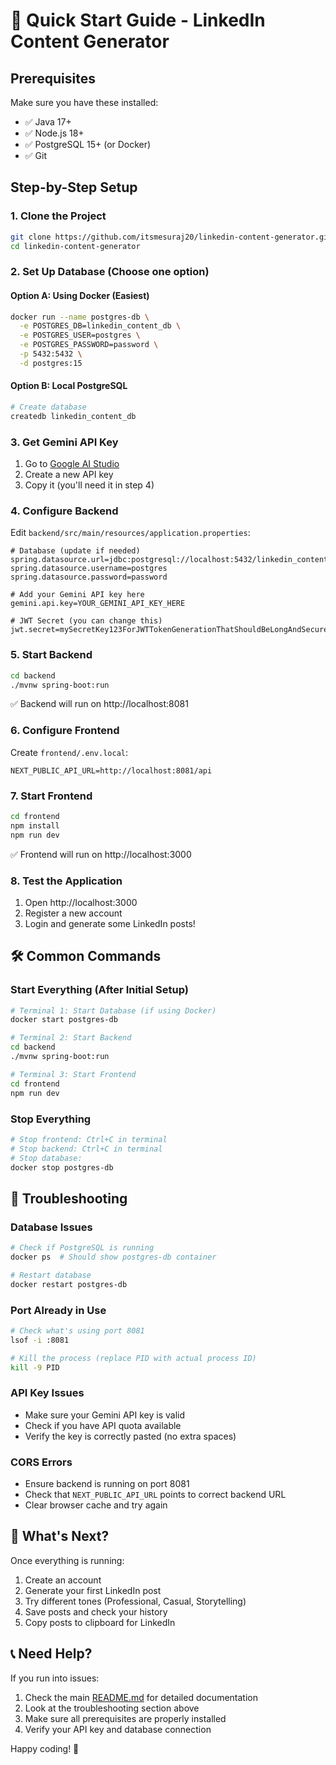# 🚀 Quick Start Guide - LinkedIn Content Generator

## Prerequisites
Make sure you have these installed:
- ✅ Java 17+ 
- ✅ Node.js 18+
- ✅ PostgreSQL 15+ (or Docker)
- ✅ Git

## Step-by-Step Setup

### 1. Clone the Project
```bash
git clone https://github.com/itsmesuraj20/linkedin-content-generator.git
cd linkedin-content-generator
```

### 2. Set Up Database (Choose one option)

#### Option A: Using Docker (Easiest)
```bash
docker run --name postgres-db \
  -e POSTGRES_DB=linkedin_content_db \
  -e POSTGRES_USER=postgres \
  -e POSTGRES_PASSWORD=password \
  -p 5432:5432 \
  -d postgres:15
```

#### Option B: Local PostgreSQL
```bash
# Create database
createdb linkedin_content_db
```

### 3. Get Gemini API Key
1. Go to [Google AI Studio](https://aistudio.google.com/app/apikey)
2. Create a new API key
3. Copy it (you'll need it in step 4)

### 4. Configure Backend
Edit `backend/src/main/resources/application.properties`:
```properties
# Database (update if needed)
spring.datasource.url=jdbc:postgresql://localhost:5432/linkedin_content_db
spring.datasource.username=postgres
spring.datasource.password=password

# Add your Gemini API key here
gemini.api.key=YOUR_GEMINI_API_KEY_HERE

# JWT Secret (you can change this)
jwt.secret=mySecretKey123ForJWTTokenGenerationThatShouldBeLongAndSecure
```

### 5. Start Backend
```bash
cd backend
./mvnw spring-boot:run
```
✅ Backend will run on http://localhost:8081

### 6. Configure Frontend
Create `frontend/.env.local`:
```env
NEXT_PUBLIC_API_URL=http://localhost:8081/api
```

### 7. Start Frontend
```bash
cd frontend
npm install
npm run dev
```
✅ Frontend will run on http://localhost:3000

### 8. Test the Application
1. Open http://localhost:3000
2. Register a new account
3. Login and generate some LinkedIn posts!

## 🛠 Common Commands

### Start Everything (After Initial Setup)
```bash
# Terminal 1: Start Database (if using Docker)
docker start postgres-db

# Terminal 2: Start Backend
cd backend
./mvnw spring-boot:run

# Terminal 3: Start Frontend
cd frontend
npm run dev
```

### Stop Everything
```bash
# Stop frontend: Ctrl+C in terminal
# Stop backend: Ctrl+C in terminal
# Stop database:
docker stop postgres-db
```

## 🐛 Troubleshooting

### Database Issues
```bash
# Check if PostgreSQL is running
docker ps  # Should show postgres-db container

# Restart database
docker restart postgres-db
```

### Port Already in Use
```bash
# Check what's using port 8081
lsof -i :8081

# Kill the process (replace PID with actual process ID)
kill -9 PID
```

### API Key Issues
- Make sure your Gemini API key is valid
- Check if you have API quota available
- Verify the key is correctly pasted (no extra spaces)

### CORS Errors
- Ensure backend is running on port 8081
- Check that `NEXT_PUBLIC_API_URL` points to correct backend URL
- Clear browser cache and try again

## 🎯 What's Next?

Once everything is running:
1. Create an account
2. Generate your first LinkedIn post
3. Try different tones (Professional, Casual, Storytelling)
4. Save posts and check your history
5. Copy posts to clipboard for LinkedIn

## 📞 Need Help?

If you run into issues:
1. Check the main [README.md](./README.md) for detailed documentation
2. Look at the troubleshooting section above
3. Make sure all prerequisites are properly installed
4. Verify your API key and database connection

Happy coding! 🚀